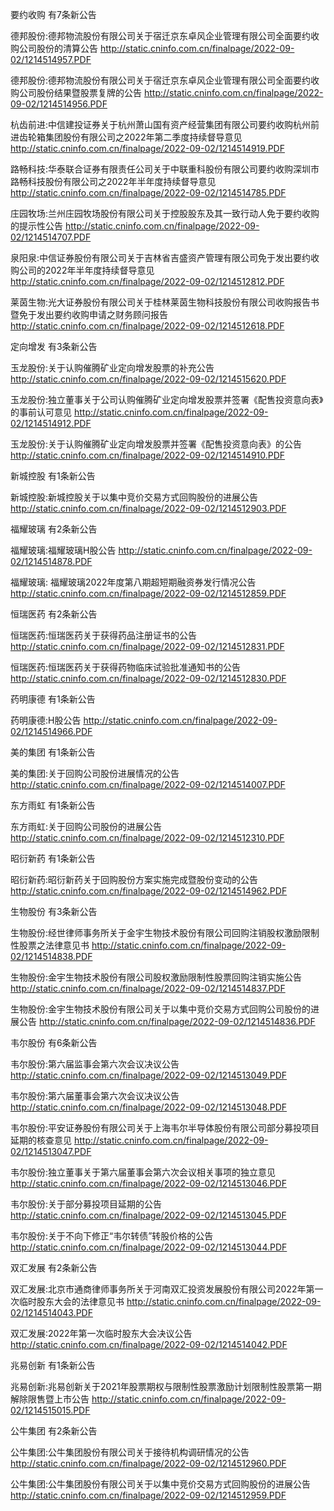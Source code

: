 要约收购 有7条新公告 

德邦股份:德邦物流股份有限公司关于宿迁京东卓风企业管理有限公司全面要约收购公司股份的清算公告 http://static.cninfo.com.cn/finalpage/2022-09-02/1214514957.PDF 

德邦股份:德邦物流股份有限公司关于宿迁京东卓风企业管理有限公司全面要约收购公司股份结果暨股票复牌的公告 http://static.cninfo.com.cn/finalpage/2022-09-02/1214514956.PDF 

杭齿前进:中信建投证券关于杭州萧山国有资产经营集团有限公司要约收购杭州前进齿轮箱集团股份有限公司之2022年第二季度持续督导意见 http://static.cninfo.com.cn/finalpage/2022-09-02/1214514919.PDF 

路畅科技:华泰联合证券有限责任公司关于中联重科股份有限公司要约收购深圳市路畅科技股份有限公司之2022年半年度持续督导意见 http://static.cninfo.com.cn/finalpage/2022-09-02/1214514785.PDF 

庄园牧场:兰州庄园牧场股份有限公司关于控股股东及其一致行动人免于要约收购的提示性公告 http://static.cninfo.com.cn/finalpage/2022-09-02/1214514707.PDF 

泉阳泉:中信证券股份有限公司关于吉林省吉盛资产管理有限公司免于发出要约收购公司的2022年半年度持续督导意见 http://static.cninfo.com.cn/finalpage/2022-09-02/1214512812.PDF 

莱茵生物:光大证券股份有限公司关于桂林莱茵生物科技股份有限公司收购报告书暨免于发出要约收购申请之财务顾问报告 http://static.cninfo.com.cn/finalpage/2022-09-02/1214512618.PDF 

定向增发 有3条新公告 

玉龙股份:关于认购催腾矿业定向增发股票的补充公告 http://static.cninfo.com.cn/finalpage/2022-09-02/1214515620.PDF 

玉龙股份:独立董事关于公司认购催腾矿业定向增发股票并签署《配售投资意向表》的事前认可意见 http://static.cninfo.com.cn/finalpage/2022-09-02/1214514912.PDF 

玉龙股份:关于认购催腾矿业定向增发股票并签署《配售投资意向表》的公告 http://static.cninfo.com.cn/finalpage/2022-09-02/1214514910.PDF 

新城控股 有1条新公告 

新城控股:新城控股关于以集中竞价交易方式回购股份的进展公告 http://static.cninfo.com.cn/finalpage/2022-09-02/1214512903.PDF 

福耀玻璃 有2条新公告 

福耀玻璃:福耀玻璃H股公告 http://static.cninfo.com.cn/finalpage/2022-09-02/1214514878.PDF 

福耀玻璃: 福耀玻璃2022年度第八期超短期融资券发行情况公告 http://static.cninfo.com.cn/finalpage/2022-09-02/1214512859.PDF 

恒瑞医药 有2条新公告 

恒瑞医药:恒瑞医药关于获得药品注册证书的公告 http://static.cninfo.com.cn/finalpage/2022-09-02/1214512831.PDF 

恒瑞医药:恒瑞医药关于获得药物临床试验批准通知书的公告 http://static.cninfo.com.cn/finalpage/2022-09-02/1214512830.PDF 

药明康德 有1条新公告 

药明康德:H股公告 http://static.cninfo.com.cn/finalpage/2022-09-02/1214514966.PDF 

美的集团 有1条新公告 

美的集团:关于回购公司股份进展情况的公告 http://static.cninfo.com.cn/finalpage/2022-09-02/1214514007.PDF 

东方雨虹 有1条新公告 

东方雨虹:关于回购公司股份的进展公告 http://static.cninfo.com.cn/finalpage/2022-09-02/1214512310.PDF 

昭衍新药 有1条新公告 

昭衍新药:昭衍新药关于回购股份方案实施完成暨股份变动的公告 http://static.cninfo.com.cn/finalpage/2022-09-02/1214514962.PDF 

生物股份 有3条新公告 

生物股份:经世律师事务所关于金宇生物技术股份有限公司回购注销股权激励限制性股票之法律意见书 http://static.cninfo.com.cn/finalpage/2022-09-02/1214514838.PDF 

生物股份:金宇生物技术股份有限公司股权激励限制性股票回购注销实施公告 http://static.cninfo.com.cn/finalpage/2022-09-02/1214514837.PDF 

生物股份:金宇生物技术股份有限公司关于以集中竞价交易方式回购公司股份的进展公告 http://static.cninfo.com.cn/finalpage/2022-09-02/1214514836.PDF 

韦尔股份 有6条新公告 

韦尔股份:第六届监事会第六次会议决议公告 http://static.cninfo.com.cn/finalpage/2022-09-02/1214513049.PDF 

韦尔股份:第六届董事会第六次会议决议公告 http://static.cninfo.com.cn/finalpage/2022-09-02/1214513048.PDF 

韦尔股份:平安证券股份有限公司关于上海韦尔半导体股份有限公司部分募投项目延期的核查意见 http://static.cninfo.com.cn/finalpage/2022-09-02/1214513047.PDF 

韦尔股份:独立董事关于第六届董事会第六次会议相关事项的独立意见 http://static.cninfo.com.cn/finalpage/2022-09-02/1214513046.PDF 

韦尔股份:关于部分募投项目延期的公告 http://static.cninfo.com.cn/finalpage/2022-09-02/1214513045.PDF 

韦尔股份:关于不向下修正“韦尔转债”转股价格的公告 http://static.cninfo.com.cn/finalpage/2022-09-02/1214513044.PDF 

双汇发展 有2条新公告 

双汇发展:北京市通商律师事务所关于河南双汇投资发展股份有限公司2022年第一次临时股东大会的法律意见书 http://static.cninfo.com.cn/finalpage/2022-09-02/1214514043.PDF 

双汇发展:2022年第一次临时股东大会决议公告 http://static.cninfo.com.cn/finalpage/2022-09-02/1214514042.PDF 

兆易创新 有1条新公告 

兆易创新:兆易创新关于2021年股票期权与限制性股票激励计划限制性股票第一期解除限售暨上市公告 http://static.cninfo.com.cn/finalpage/2022-09-02/1214515015.PDF 

公牛集团 有2条新公告 

公牛集团:公牛集团股份有限公司关于接待机构调研情况的公告 http://static.cninfo.com.cn/finalpage/2022-09-02/1214512960.PDF 

公牛集团:公牛集团股份有限公司关于以集中竞价交易方式回购股份的进展公告 http://static.cninfo.com.cn/finalpage/2022-09-02/1214512959.PDF 

